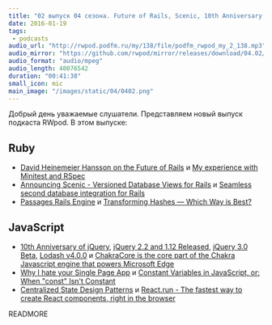 ```yaml
---
title: "02 выпуск 04 сезона. Future of Rails, Scenic, 10th Anniversary of jQuery, ChakraCore, React.run и прочее"
date: 2016-01-19
tags:
 - podcasts
audio_url: "http://rwpod.podfm.ru/my/138/file/podfm_rwpod_my_2_138.mp3"
audio_mirror: "https://github.com/rwpod/mirror/releases/download/04.02/0402.mp3"
audio_format: "audio/mpeg"
audio_length: 40076542
duration: "00:41:38"
small_icon: mic
main_image: "/images/static/04/0402.png"
---
```


Добрый день уважаемые слушатели. Представляем новый выпуск подкаста RWpod. В этом выпуске:

## Ruby

 - [David Heinemeier Hansson on the Future of Rails](http://thepracticaldev.com/dhh-on-the-future-of-rails) и [My experience with Minitest and RSpec](http://tenderlovemaking.com/2015/01/23/my-experience-with-minitest-and-rspec.html)
 - [Announcing Scenic - Versioned Database Views for Rails](https://robots.thoughtbot.com/announcing-scenic--versioned-database-views-for-rails) и [Seamless second database integration for Rails](https://github.com/customink/secondbase)
 - [Passages Rails Engine](http://jakeyesbeck.com/2016/01/03/passages/) и [Transforming Hashes — Which Way is Best?](https://medium.com/@vincedevendra/transforming-hashes-which-way-is-best-8f2122577984)

## JavaScript

 - [10th Anniversary of jQuery](http://ejohn.org/blog/10th-anniversary-of-jquery/), [jQuery 2.2 and 1.12 Released](http://blog.jquery.com/2016/01/08/jquery-2-2-and-1-12-released/), [jQuery 3.0 Beta](http://blog.jquery.com/2016/01/14/jquery-3-0-beta-released/), [Lodash v4.0.0](https://github.com/lodash/lodash/releases/tag/4.0.0/) и [ChakraCore is the core part of the Chakra Javascript engine that powers Microsoft Edge](https://github.com/Microsoft/ChakraCore)
 - [Why I hate your Single Page App](https://medium.com/@stilkov/why-i-hate-your-single-page-app-f08bb4ff9134) и [Constant Variables in JavaScript, or: When "const" Isn't Constant](https://blog.mariusschulz.com/2015/12/31/constant-variables-in-javascript-or-when-const-isnt-constant)
 - [Centralized State Design Patterns](http://lucasmreis.github.io/blog/centralized-state-design-patterns/) и [React.run - The fastest way to create React components, right in the browser](http://www.react.run/VJizwkL_x/1)


READMORE

